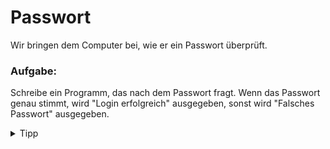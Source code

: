 # Passwort

Wir bringen dem Computer bei, wie er ein Passwort überprüft.

<div class="exercise-box">
  <h3>Aufgabe:</h3>
  <p>Schreibe ein Programm, das nach dem Passwort fragt. Wenn das Passwort genau stimmt, wird "Login erfolgreich" ausgegeben, sonst wird "Falsches Passwort" ausgegeben.</p>

</div>

<details>

 <summary>Tipp</summary>
 
Um zu überprüfen, ob zwei Werte gleich sind, verwendet man zwei Gleich-Zeichen `==` hintereinander.
Das Programm könnte so anfangen:

```python
passwort = input("Geben Sie das Passwort ein:")

if passwort == "puschkin123!":
```

Du kannst `"puschkin123!"` durch ein eigenes ausgedachtes Passwort ersetzen. (Aber bitte nicht ein echtes von Dir! Wir wollen nicht, dass jemand Deine echten Passwörter erfährt.)

</details>
